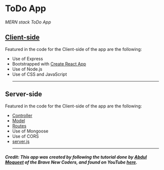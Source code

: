 # ToDo App
*MERN stack ToDo App*

## **[Client-side](client)**
Featured in the code for the Client-side of the app are the following:
- Use of Express
- Bootstrapped with [Create React App](https://github.com/facebook/create-react-app)
- Use of Node.js
- Use of CSS and JavaScript
   __________________

## **Server-side**
Featured in the code for the Client-side of the app are the following:
- [Controller](controllers/ToDoController.js)
- [Model](models/ToDoModel.js)
- [Routes](routes/ToDoRoutes.js)
- Use of Mongoose
- Use of CORS
- [server.js](server.js)
   __________________

##### Credit: This app was created by following the tutorial done by [Abdul Moqueet](https://github.com/AbdulMoqueet) of the Brave New Coders, and found on YouTube [here](https://www.youtube.com/watch?v=_2Nid40Jbgc).
